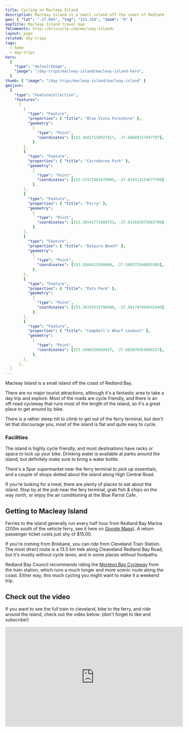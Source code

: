 ```yaml
---
title: Cycling on Macleay Island
description: Macleay Island is a small island off the coast of Redland Bay.
geo: { "lat": "-27.604", "lng": "153.358", "zoom": "8" }
mapTitle: Macleay Island travel map
fbComments: http://briscycle.com/macleay-island/
layout: page
related: day-trips
tags:
  - home
  - day-trips
hero:
  {
    "type": "defaultImage",
    "image": "/day-trips/macleay-island/macleay-island-hero",
  }
thumb: { "image": "/day-trips/macleay-island/macleay-island" }
geojson:
  {
    "type": "FeatureCollection",
    "features":
      [
        {
          "type": "Feature",
          "properties": { "title": "Blue Vista Foreshore" },
          "geometry":
            {
              "type": "Point",
              "coordinates": [153.36827158927917, -27.60689727947797],
            },
        },
        {
          "type": "Feature",
          "properties": { "title": "Corroboree Park" },
          "geometry":
            {
              "type": "Point",
              "coordinates": [153.37471961975095, -27.619313154677798],
            },
        },
        {
          "type": "Feature",
          "properties": { "title": "Ferry" },
          "geometry":
            {
              "type": "Point",
              "coordinates": [153.36541771888733, -27.631642075681796],
            },
        },
        {
          "type": "Feature",
          "properties": { "title": "Dalpura Beach" },
          "geometry":
            {
              "type": "Point",
              "coordinates": [153.3566415309906, -27.589573546893305],
            },
        },
        {
          "type": "Feature",
          "properties": { "title": "Pats Park" },
          "geometry":
            {
              "type": "Point",
              "coordinates": [153.36155533790588, -27.581747494541446],
            },
        },
        {
          "type": "Feature",
          "properties": { "title": "Campbell's Wharf Lookout" },
          "geometry":
            {
              "type": "Point",
              "coordinates": [153.3496356010437, -27.602076954868217],
            },
        },
      ],
  }
---
```


Macleay Island is a small island off the coast of Redland Bay.

There are no major tourist attractions, although it's a fantastic area to take a day trip and explore. Most of the roads are cycle friendly, and there is an off-road cycleway that runs most of the length of the island, so it's a great place to get around by bike.

There is a rather steep hill to climb to get out of the ferry terminal, but don't let that discourage you, most of the island is flat and quite easy to cycle.

### Facilities

The island is highly cycle friendly, and most destinations have racks or space to lock up your bike. Drinking water is available at parks around the island, but definitely make sure to bring a water bottle.

There's a Spar supermarket near the ferry terminal to pick up essentials, and a couple of shops dotted about the island along High Central Road.

If you're looking for a meal, there are plenty of places to eat about the island. Stop by at the pub near the fery terminal, grab fish & chips on the way north, or enjoy the air conditioning at the Blue Parrot Cafe.

## Getting to Macleay Island

Ferries to the island generally run every half hour from Redland Bay Marina (200m south of the vehicle ferry, see it here on [Google Maps](https://www.google.com/maps/place/Redland+Bay+Marina/@-27.6173227,153.3107938,17z)). A return passenger ticket costs just shy of $15.00.

If you're coming from Brisbane, you can ride from Cleveland Train Station. The most direct route is a 13.5 km trek along Cleaveland Redland Bay Road, but it's mostly without cycle lanes, and in some places without footpaths.

Redland Bay Council recommends riding the [Moreton Bay Cycleway](/moreton-bay) from the train station, which runs a much longer and more scenic route along the coast. Either way, this much cycling you might want to make it a weekend trip.

## Check out the video

If you want to see the full train to cleveland, bike to the ferry, and ride around the island, check out the video below: (don't forget to like and subscribe!)

<div class="video">
<iframe width="560" height="315" src="https://www.youtube-nocookie.com/embed/oL04V1PMEUo" title="YouTube video player" frameborder="0" allow="accelerometer; autoplay; clipboard-write; encrypted-media; gyroscope; picture-in-picture" allowfullscreen></iframe>
</div>
